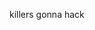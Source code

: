 killers gonna hack

<!---
ballsinyourjaws/ballsinyourjaws is a ✨ special ✨ repository because its `README.md` (this file) appears on your GitHub profile.
You can click the Preview link to take a look at your changes.
--->
